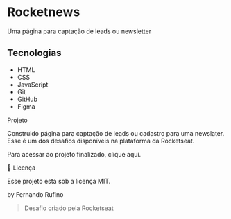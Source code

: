 # Rocketnews
Uma página para captação de leads ou newsletter

## Tecnologias 
- HTML
- CSS
- JavaScript
- Git
- GitHub
- Figma

Projeto

Construido página para captação de leads ou cadastro para uma newslater. Esse é um dos desafios disponíveis na plataforma da Rocketseat.

Para acessar ao projeto finalizado, clique aqui.

📝 Licença

Esse projeto está sob a licença MIT.

by Fernando Rufino

> Desafio criado pela Rocketseat 

